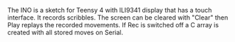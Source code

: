 The INO is a sketch for Teensy 4 with ILI9341 display
that has a touch interface. It records scribbles. The
screen can be cleared with "Clear" then Play replays 
the recorded movements. If Rec is switched off a C
array is created with all stored moves on Serial. 
